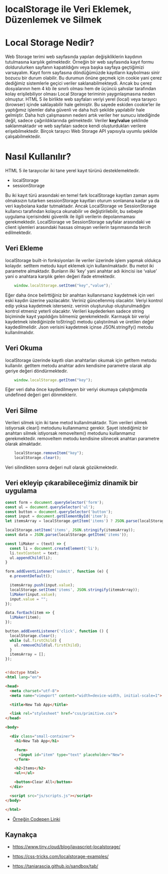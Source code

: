 # localStorage ile Veri Eklemek, Düzenlemek ve Silmek
# Local Storage Nedir? 

Web Storage terimi web sayfasında yapılan değişikliklerin kaydının tutulmasına karşılık gelmektedir. Örneğin bir web sayfasında kayıt formu doldurulurken sayfanın kapatıldığını veya başka sayfaya geçtiğimizi varsayalım. Kayıt form sayfasına döndüğümüzde kayıtların kaybolması sinir bozucu bir durum olabilir. Bu durumun önüne geçmek için cookie yani çerez dediğimiz sistemlerle geçici veriler saklanabilmekteydi. Ancak bu çerez dosyalarının hem 4 kb ile sınırlı olması hem de üçüncü şahıslar tarafından kolay erişilebiliyor olması Local Storage teriminin yaygınlaşmasına neden olmuştur. HTML  5 ile birlikte web sayfaları veriyi yerel (local) veya tarayıcı (browser) içinde saklayabilir hale gelmiştir. Bu sayede eskiden cookie’ler ile yaptığımız işlemler daha güvenli ve daha hızlı şekilde yapılabilir hale gelmiştir. Daha hızlı çalışmasının nedeni artık veriler her sunucu istediğinde değil, sadece çağırıldıklarında gelmektedir. Veriler **key/value** şeklinde saklanmaktadır ve web sayfaları sadece kendi oluşturdukları verilere erişebilmektedir. Birçok tarayıcı Web Storage API yapısıyla uyumlu şekilde çalışabilmektedir. 
# Nasıl Kullanılır?
HTML 5 ile tarayıcılar iki tane yerel kayıt türünü desteklemektedir.
- localStorage 
- sessionStorage

Bu iki kayıt türü arasındaki en temel fark localStorage kayıtları zaman aşımı olmaksızın tutarken sessionStorage kayıtları oturum sonlanana kadar ya da veri kaybolana kadar tutmaktadır. Ancak LocalStorage ve SessionStorage kullanıcı tarafından kolayca okunabilir ve değiştirilebilir, bu sebeple uygulama içerisindeki güvenlik ile ilgili verilerin depolanmaması gerekmektedir. LocalStorage ve SessionStorage sayfalar arasındaki ve client işlemleri arasındaki hassas olmayan verilerin taşınmasında tercih edilmektedir.
## Veri Ekleme
localStorage built-in fonksiyonları ile veriler üzerinde işlem yapmak oldukça kolaydır. setItem metodu kayıt eklemek için kullanılmaktadır. Bu metot iki parametre almaktadır. Bunların ilki ‘key’ yani anahtar adı ikincisi ise ‘value’ yani o anahtara karşılık gelen değeri ifade etmektedir.
``` javascript
	window.localStorage.setItem("key","value");`
```
Eğer daha önce belirttiğiniz bir anahtarı kullanırsanız kaydetmek için veri eski kaydın üzerine yazılacaktır. Veriniz güncellenmiş olacaktır. Veriyi kontrol edip yoksa kaydetmek isterseniz. verinin oluşturulup oluşturulmadığını kontrol etmeniz yeterli olacaktır. Verileri kaydederken sadece string biçiminde kayıt yapıldığını bilmemiz gerekmektedir. Karmaşık bir veriyi kaydetmek istediğinizde toString() metodu çalıştırılmalı ve üretilen değer kaydedilmelidir. Json verisini kaydetmek içinse JSON.stringify() metodu kullanılmalıdır.




## Veri Okuma
localStorage üzerinde kayıtlı olan anahtarları okumak için getItem metodu kullanılır. getItem metodu anahtar adını kendisine parametre olarak alıp geriye değeri döndürmektedir.
```` javascript
	window.localStorage.getItem("key");
````
Eğer veri daha önce kaydedilmeyen bir veriyi okumaya çalıştığımızda undefined değeri geri dönmekterir.
## Veri Silme
Verileri silmek için iki tane metod kullanılmaktadır.  Tüm verileri silmek istiyorsak clear() metodunu kullanmamız gerekir. Şayet istediğimiz bir anahtarı silmek istiyorsak removeItem() metodunu kullanmamız gerekmektedir. removeItem metodu kendisine silinecek anahtarı parametre olarak almaktadır.
```` javascript
	localStorage.removeItem("key");
	localStorage.clear();
````
Veri silindikten sonra değeri null olarak gözükmektedir.

## Veri ekleyip çıkarabileceğimiz dinamik bir uygulama
```` javascript
const form = document.querySelector('form');
const ul = document.querySelector('ul');
const button = document.querySelector('button');
const input = document.getElementById('item');
let itemsArray = localStorage.getItem('items') ? JSON.parse(localStorage.getItem('items')) : [];

localStorage.setItem('items', JSON.stringify(itemsArray));
const data = JSON.parse(localStorage.getItem('items'));

const liMaker = (text) => {
  const li = document.createElement('li');
  li.textContent = text;
  ul.appendChild(li);
}

form.addEventListener('submit', function (e) {
  e.preventDefault();

  itemsArray.push(input.value);
  localStorage.setItem('items', JSON.stringify(itemsArray));
  liMaker(input.value);
  input.value = "";
});

data.forEach(item => {
  liMaker(item);
});

button.addEventListener('click', function () {
  localStorage.clear();
  while (ul.firstChild) {
    ul.removeChild(ul.firstChild);
  }
  itemsArray = [];
});
````
```` html

<!doctype html>
<html lang="en">

<head>
  <meta charset="utf-8">
  <meta name="viewport" content="width=device-width, initial-scale=1">

  <title>New Tab App</title>

  <link rel="stylesheet" href="css/primitive.css">
</head>

<body>

  <div class="small-container">
    <h1>New Tab App</h1>

    <form>
      <input id="item" type="text" placeholder="New">
    </form>

    <h2>Items</h2>
    <ul></ul>

    <button>Clear All</button>
  </div>

  <script src="js/scripts.js"></script>
</body>

</html>
````
- [Örneğin Codepen Linki](https://codepen.io/pen/?template=BaLYZNK)

## Kaynakça
- https://www.tiny.cloud/blog/javascript-localstorage/


- https://css-tricks.com/localstorage-examples/

- https://taniarascia.github.io/sandbox/tab/
